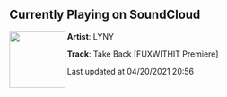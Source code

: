 ## Currently Playing on SoundCloud

[<img align="left" width="100" src="https://i1.sndcdn.com/artworks-LmpNt4pMCswQioy0-8Ti3Ng-t500x500.jpg">](https://soundcloud.com/lynyofficial/takeback)

**Artist**: LYNY 

**Track**: Take Back [FUXWITHIT Premiere]

Last updated at 04/20/2021 20:56

